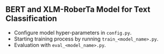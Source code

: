 ## BERT and XLM-RoberTa Model for Text Classification

- Configure model hyper-parameters in `config.py`.
- Starting training process by running `train_<model_name>.py`.
- Evaluation with `eval_<model_name>.py`.


